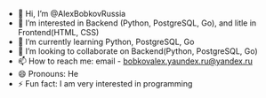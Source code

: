 - 👋 Hi, I’m @AlexBobkovRussia
- 👀 I’m interested in Backend (Python, PostgreSQL, Go), and litle in Frontend(HTML, CSS)
- 🌱 I’m currently learning Python, PostgreSQL, Go
- 💞️ I’m looking to collaborate on Backend(Python, PostgreSQL, Go)
- 📫 How to reach me: email - bobkovalex.yaundex.ru@yandex.ru
- 😄 Pronouns: He
- ⚡ Fun fact: I am very interested in programming
<!---
AlexBobkovRussia/AlexBobkovRussia is a ✨ special ✨ repository because its `README.md` (this file) appears on your GitHub profile.
You can click the Preview link to take a look at your changes.
--->
